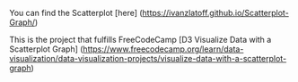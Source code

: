 You can find the Scatterplot [here] (https://ivanzlatoff.github.io/Scatterplot-Graph/)

This is the project that fulfills FreeCodeCamp [D3 Visualize Data with a Scatterplot Graph] (https://www.freecodecamp.org/learn/data-visualization/data-visualization-projects/visualize-data-with-a-scatterplot-graph)
